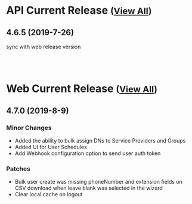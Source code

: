 
# API Current Release <small>([View All](/API.md))</small>
## 4.6.5 (2019-7-26)
sync with web release version

<br><br>
# Web Current Release <small>([View All](/Web.md))</small>
## 4.7.0 (2019-8-9)
### Minor Changes 

- Added the ability to bulk assign DNs to Service Providers and Groups
- Added UI for User Schedules
- Add Webhook configuration option to send user auth token

### Patches 

- Bulk user create was missing phoneNumber and extension fields on CSV download when leave blank was selected in the wizard
- Clear local cache on logout

  